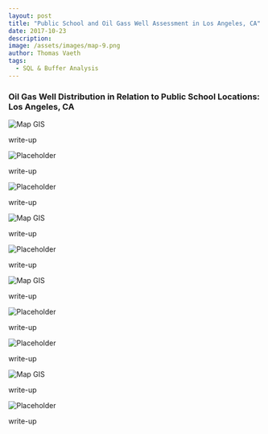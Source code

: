 ```yaml
---
layout: post
title: "Public School and Oil Gass Well Assessment in Los Angeles, CA" 
date: 2017-10-23
description: 
image: /assets/images/map-9.png
author: Thomas Vaeth
tags: 
  - SQL & Buffer Analysis
---
```


### Oil Gas Well Distribution in Relation to Public School Locations: Los Angeles, CA

![Map GIS](/assets/images/map-1.png)

write-up

![Placeholder](/assets/images/map-2.png)

write-up

![Placeholder](/assets/images/map-3.png)

write-up

![Map GIS](/assets/images/map-4.png)

write-up

![Placeholder](/assets/images/map-5.png)

write-up

![Map GIS](/assets/images/map-6.png)

write-up

![Placeholder](/assets/images/map-7.png)

write-up

![Placeholder](/assets/images/map-8.png)

write-up

![Map GIS](/assets/images/map-9.png)

write-up

![Placeholder](/assets/images/map-10.png)

write-up